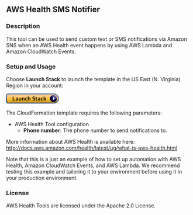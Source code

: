 ## AWS Health SMS Notifier

### Description

This tool can be used to send custom text or SMS notifications via Amazon SNS when an AWS Health event happens by using AWS Lambda and Amazon CloudWatch Events.

### Setup and Usage

Choose **Launch Stack** to launch the template in the US East (N. Virginia) Region in your account:

[![Launch AWS Health SMS Notifier](../images/cloudformation-launch-stack.png)](https://console.aws.amazon.com/cloudformation/home?region=us-east-1#/stacks/new?stackName=SmsNotifier&templateURL=https://s3.amazonaws.com/aws-health-tools-assets/cloudformation-templates/sms-notifier.yml)

The CloudFormation template requires the following parameters:

- AWS Health Tool configuration
  - **Phone number**: The phone number to send notifications to.

More information about AWS Health is available here: http://docs.aws.amazon.com/health/latest/ug/what-is-aws-health.html

Note that this is a just an example of how to set up automation with AWS Health, Amazon CloudWatch Events, and AWS Lambda. We recommend testing this example and tailoring it to your environment before using it in your production environment.

### License
AWS Health Tools are licensed under the Apache 2.0 License.
